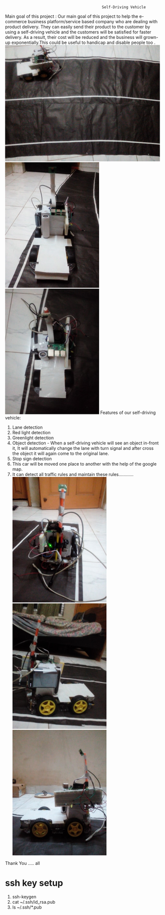 
                                                Self-Driving Vehicle

Main goal of this project : Our main goal of this project to help the e-commerce business platform/service based company who are dealing with product delivery. They can easily send their product to the customer by using a self-driving vehicle and the customers will be satisfied for faster delivery. As a result, their cost will be reduced and the business will grown-up exponentially.This could be useful to handicap and disable people too .
![](imagesAboutProject/7.jpg)
![](imagesAboutProject/2.jpg)
![](imagesAboutProject/3.jpg)
Features of our self-driving vehicle:
1.	Lane detection
2.	Red light detection
3.	Greenlight detection
4.	Object detection - When a self-driving vehicle will see an object in-front it, It will automatically     change the lane with turn signal and after cross the object it will again come to the original lane.
5.	Stop sign detection
6.	This car will be moved one place to another with the help of the google map.
7.	It can detect all traffic rules and maintain these rules............
![](imagesAboutProject/4.jpg)
![](imagesAboutProject/5.jpg)
![](imagesAboutProject/6.jpg)

Thank You ..... all

# ssh key setup
1. ssh-keygen
2. cat ~/.ssh/id_rsa.pub
3. ls ~/.ssh/*.pub
